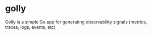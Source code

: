 # golly
Golly is a simple Go app for generating observability signals (metrics, traces, logs, events, etc)

